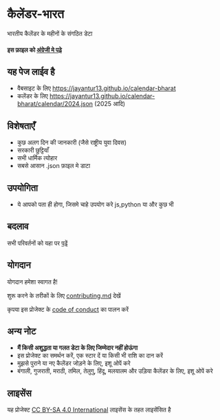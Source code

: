 # कैलेंडर-भारत

भारतीय कैलेंडर के महीनों के संगठित डेटा

#### इस फ़ाइल को [अंग्रेजी मे पढ़े](https://github.com/jayantur13/calendar-bharat/blob/master/README.md)

## यह पेज लाईव है

- वैबसाइट के लिए https://jayantur13.github.io/calendar-bharat
- कलेंडर के लिए https://jayantur13.github.io/calendar-bharat/calendar/2024.json (2025 आदि)

## विशेषताएँ

- कुछ अलग दिन की जानकारी (जैसे राष्ट्रीय युवा दिवस)
- सरकारी छुट्टियाँ
- सभी धार्मिक त्योहार
- सबसे आसान .json फ़ाइल मे डाटा

## उपयोगिता

- ये आपको पता ही होगा, जिसमे चाहे उपयोग करे js,python या और कुछ भी

## बदलाव

सभी परिवर्तनों को यहा पर [पढ़ें](https://github.com/jayantur13/calendar-bharat/blob/master/CHANGELOG.md)

## योगदान

योगदान हमेशा स्वागत है!

शुरू करने के तरीकों के लिए [contributing.md](https://github.com/jayantur13/calendar-bharat/blob/master/CONTRIBUTING.md) देखें

कृपया इस प्रोजेक्ट के [code of conduct](https://github.com/jayantur13/calendar-bharat/blob/master/CODE_OF_CONDUCT.md) का पालन करें

## अन्य नोट

- **मैं किसी अशुद्धता या गलत डेटा के लिए जिम्मेदार नहीं होऊंगा**
- इस प्रोजेक्ट का समर्थन करें, एक स्टार दें या किसी भी राशि का दान करें
- मुझसे पुराने या नए कैलेंडर जोड़ने के लिए, इशू ओपें करे
- बंगाली, गुजराती, मराठी, तमिल, तेलुगु, हिंदू, मलयालम और उड़िया कैलेंडर के लिए, इशू ओपें करे

## लाइसेंस

यह प्रोजेक्ट [CC BY-SA 4.0 International](https://github.com/jayantur13/calendar-bharat/blob/master/LICENSE.md) लाइसेंस के तहत लाइसेंसित है
